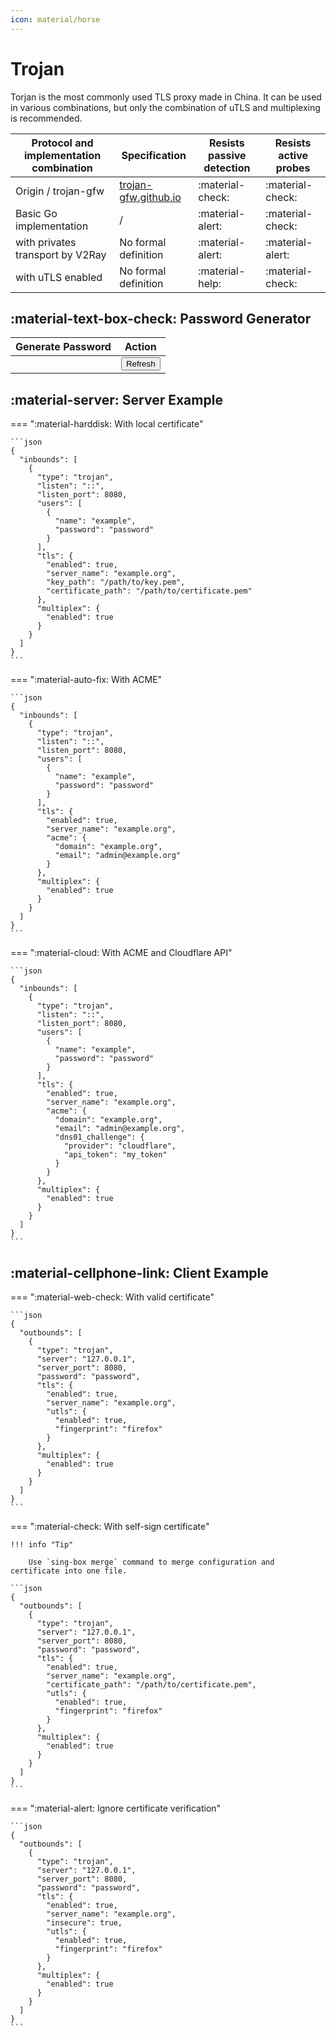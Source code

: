 ```yaml
---
icon: material/horse
---
```


# Trojan

Torjan is the most commonly used TLS proxy made in China. It can be used in various combinations,
but only the combination of uTLS and multiplexing is recommended.

| Protocol and implementation combination | Specification                                                        | Resists passive detection | Resists active probes |
|-----------------------------------------|----------------------------------------------------------------------|---------------------------|-----------------------|
| Origin / trojan-gfw                     | [trojan-gfw.github.io](https://trojan-gfw.github.io/trojan/protocol) | :material-check:          | :material-check:      |
| Basic Go implementation                 | /                                                                    | :material-alert:          | :material-check:      |
| with privates transport by V2Ray        | No formal definition                                                 | :material-alert:          | :material-alert:      |
| with uTLS enabled                       | No formal definition                                                 | :material-help:           | :material-check:      |

## :material-text-box-check: Password Generator

| Generate Password          | Action                                                          |
|----------------------------|-----------------------------------------------------------------|
| <code id="password"><code> | <button class="md-button" onclick="generate()">Refresh</button> |

<script>
    function generate() {
        const array = new Uint8Array(16);
        window.crypto.getRandomValues(array);
        document.getElementById("password").textContent = btoa(String.fromCharCode.apply(null, array));
    }
    generate();
</script>

## :material-server: Server Example

=== ":material-harddisk: With local certificate"

    ```json
    {
      "inbounds": [
        {
          "type": "trojan",
          "listen": "::",
          "listen_port": 8080,
          "users": [
            {
              "name": "example",
              "password": "password"
            }
          ],
          "tls": {
            "enabled": true,
            "server_name": "example.org",
            "key_path": "/path/to/key.pem",
            "certificate_path": "/path/to/certificate.pem"
          },
          "multiplex": {
            "enabled": true
          }
        }
      ]
    }
    ```

=== ":material-auto-fix: With ACME"

    ```json
    {
      "inbounds": [
        {
          "type": "trojan",
          "listen": "::",
          "listen_port": 8080,
          "users": [
            {
              "name": "example",
              "password": "password"
            }
          ],
          "tls": {
            "enabled": true,
            "server_name": "example.org",
            "acme": {
              "domain": "example.org",
              "email": "admin@example.org"
            }
          },
          "multiplex": {
            "enabled": true
          }
        }
      ]
    }
    ```

=== ":material-cloud: With ACME and Cloudflare API"

    ```json
    {
      "inbounds": [
        {
          "type": "trojan",
          "listen": "::",
          "listen_port": 8080,
          "users": [
            {
              "name": "example",
              "password": "password"
            }
          ],
          "tls": {
            "enabled": true,
            "server_name": "example.org",
            "acme": {
              "domain": "example.org",
              "email": "admin@example.org",
              "dns01_challenge": {
                "provider": "cloudflare",
                "api_token": "my_token"
              }
            }
          },
          "multiplex": {
            "enabled": true
          }
        }
      ]
    }
    ```

## :material-cellphone-link: Client Example

=== ":material-web-check: With valid certificate"

    ```json
    {
      "outbounds": [
        {
          "type": "trojan",
          "server": "127.0.0.1",
          "server_port": 8080,
          "password": "password",
          "tls": {
            "enabled": true,
            "server_name": "example.org",
            "utls": {
              "enabled": true,
              "fingerprint": "firefox"
            }
          },
          "multiplex": {
            "enabled": true
          }
        }
      ]
    }
    ```

=== ":material-check: With self-sign certificate"

    !!! info "Tip"
        
        Use `sing-box merge` command to merge configuration and certificate into one file.

    ```json
    {
      "outbounds": [
        {
          "type": "trojan",
          "server": "127.0.0.1",
          "server_port": 8080,
          "password": "password",
          "tls": {
            "enabled": true,
            "server_name": "example.org",
            "certificate_path": "/path/to/certificate.pem",
            "utls": {
              "enabled": true,
              "fingerprint": "firefox"
            }
          },
          "multiplex": {
            "enabled": true
          }
        }
      ]
    }
    ```

=== ":material-alert: Ignore certificate verification"

    ```json
    {
      "outbounds": [
        {
          "type": "trojan",
          "server": "127.0.0.1",
          "server_port": 8080,
          "password": "password",
          "tls": {
            "enabled": true,
            "server_name": "example.org",
            "insecure": true,
            "utls": {
              "enabled": true,
              "fingerprint": "firefox"
            }
          },
          "multiplex": {
            "enabled": true
          }
        }
      ]
    }
    ```
